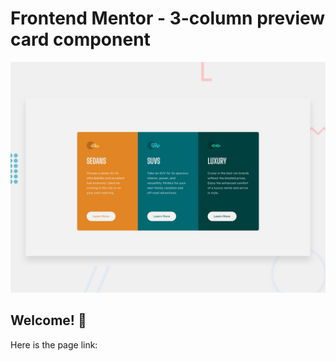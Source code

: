 # Frontend Mentor - 3-column preview card component

![Design preview for the 3-column preview card component coding challenge](./design/desktop-preview.jpg)

## Welcome! 👋
Here is the page link: 

